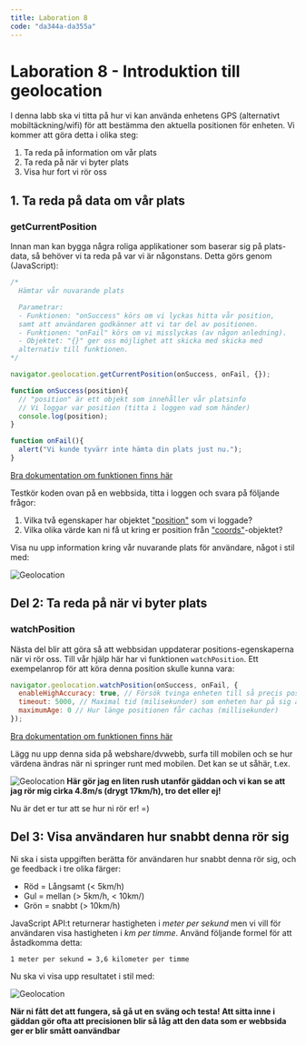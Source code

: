 ```yaml
---
title: Laboration 8
code: "da344a-da355a"
---
```


# Laboration 8 - Introduktion till geolocation

I denna labb ska vi titta på hur vi kan använda enhetens GPS (alternativt mobiltäckning/wifi) för att bestämma den aktuella positionen för enheten. Vi kommer att göra detta i olika steg:

1. Ta reda på information om vår plats
2. Ta reda på när vi byter plats
3. Visa hur fort vi rör oss

## 1. Ta reda på data om vår plats

### getCurrentPosition

Innan man kan bygga några roliga applikationer som baserar sig på plats-data, så behöver vi ta reda på var vi är någonstans. Detta görs genom (JavaScript):

```javascript
/*
  Hämtar vår nuvarande plats

  Parametrar:
  - Funktionen: "onSuccess" körs om vi lyckas hitta vår position,
  samt att användaren godkänner att vi tar del av positionen.
  - Funktionen: "onFail" körs om vi misslyckas (av någon anledning).
  - Objektet: "{}" ger oss möjlighet att skicka med skicka med
  alternativ till funktionen.
*/

navigator.geolocation.getCurrentPosition(onSuccess, onFail, {});

function onSuccess(position){
  // "position" är ett objekt som innehåller vår platsinfo
  // Vi loggar var position (titta i loggen vad som händer)
  console.log(position);
}

function onFail(){
  alert("Vi kunde tyvärr inte hämta din plats just nu.");
}
```

[Bra dokumentation om funktionen finns här](https://developer.mozilla.org/en-US/docs/Web/API/Geolocation/getCurrentPosition)

Testkör koden ovan på en webbsida, titta i loggen och svara på följande frågor:

1. Vilka två egenskaper har objektet ["position"](https://developer.mozilla.org/en-US/docs/Web/API/Position) som vi loggade?
2. Vilka olika värde kan ni få ut kring er position från ["coords"](https://developer.mozilla.org/en-US/docs/Web/API/Position/coords)-objektet?

Visa nu upp information kring vår nuvarande plats för användare, något i stil med:

![Geolocation](12/geo1.jpg)

## Del 2: Ta reda på när vi byter plats

### watchPosition

Nästa del blir att göra så att webbsidan uppdaterar positions-egenskaperna när vi rör oss. Till vår hjälp här har vi funktionen `watchPosition`. Ett exempelanrop för att köra denna position skulle kunna vara:

```javascript
navigator.geolocation.watchPosition(onSuccess, onFail, {
  enableHighAccuracy: true, // Försök tvinga enheten till så precis position som möjligt
  timeout: 5000, // Maximal tid (milisekunder) som enheten har på sig att reuturnera positionen
  maximumAge: 0 // Hur länge positionen får cachas (millisekunder)
});
```

[Bra dokumentation om funktionen finns här](https://developer.mozilla.org/en-US/docs/Web/API/Geolocation/watchPosition)

Lägg nu upp denna sida på webshare/dvwebb, surfa till mobilen och se hur värdena ändras när ni springer runt med mobilen. Det kan se ut såhär, t.ex.

![Geolocation](12/geo2.png) **Här gör jag en liten rush utanför gäddan och vi kan se att jag rör mig cirka 4.8m/s (drygt 17km/h), tro det eller ej!**

Nu är det er tur att se hur ni rör er! =)

## Del 3: Visa användaren hur snabbt denna rör sig

Ni ska i sista uppgiften berätta för användaren hur snabbt denna rör sig, och ge feedback i tre olika färger:

- Röd = Långsamt (< 5km/h)
- Gul = mellan (> 5km/h, < 10km/)
- Grön = snabbt (> 10km/h)

JavaScript API:t returnerar hastigheten i *meter per sekund* men vi vill för användaren visa hastigheten i *km per timme*. Använd följande formel för att åstadkomma detta:

```
1 meter per sekund = 3,6 kilometer per timme
```

Nu ska vi visa upp resultatet i stil med:

![Geolocation](12/geo3.jpg)

**När ni fått det att fungera, så gå ut en sväng och testa! Att sitta inne i gäddan gör ofta att precisionen blir så låg att den data som er webbsida ger er blir smått oanvändbar**
